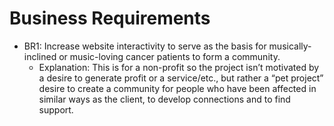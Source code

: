 # Business Requirements
- BR1: Increase website interactivity to serve as the basis for musically-inclined or music-loving cancer patients to form a community.
    - Explanation: This is for a non-profit so the project isn’t motivated by a desire to generate profit or a service/etc., but rather a “pet project” desire to create a community for people who have been affected in similar ways as the client, to develop connections and to find support.
